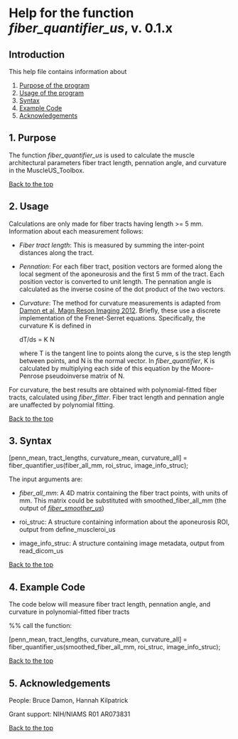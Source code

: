 # Help for the function <i>fiber_quantifier_us</i>, v. 0.1.x

## Introduction

This help file contains information about
1) [Purpose of the program](https://github.com/bdamon/MuscleUS_Toolbox/blob/master/Help/Help-for-fiber_quantifier_us.md#1-purpose)
2) [Usage of the program](https://github.com/bdamon/MuscleUS_Toolbox/blob/master/Help/Help-for-fiber_quantifier_us.md#2-usage)
3) [Syntax](https://github.com/bdamon/MuscleUS_Toolbox/blob/master/Help/Help-for-fiber_quantifier_us.md#3-Syntax)
4) [Example Code](https://github.com/bdamon/MuscleUS_Toolbox/blob/master/Help/Help-for-fiber_quantifier_us.md#4-Example-Code)
5) [Acknowledgements](https://github.com/bdamon/MuscleUS_Toolbox/blob/master/Help/Help-for-fiber_quantifier_us.md#5-Acknowledgements)

## 1. Purpose
 
The function <i>fiber_quantifier_us</i> is used to calculate the muscle architectural parameters fiber tract length, pennation angle, and curvature in the MuscleUS_Toolbox.

[Back to the top](https://github.com/bdamon/MuscleUS_Toolbox/blob/master/Help/Help-for-fiber_quantifier_us.md)

## 2. Usage
Calculations are only made for fiber tracts having length >= 5 mm. Information about each measurement follows:

* <i>Fiber tract length</i>: This is measured by summing the inter-point distances along the tract.

* <i>Pennation</i>:  For each fiber tract, position vectors are formed along the local segment of the aponeurosis and the first 5 mm of the tract. Each position vector is converted to unit length.  The pennation angle is calculated as the inverse cosine of the dot product of the two vectors. 

* <i>Curvature</i>: The method for curvature measurements is adapted from [Damon et al, Magn Reson Imaging 2012](https://pubmed.ncbi.nlm.nih.gov/22503094/). Briefly, these use a discrete implementation of the Frenet-Serret equations. Specifically, the curvature K is defined in 

     dT/ds = K N
     
  where T is the tangent line to points along the curve, s is the step length between points, and N is the normal vector. In <i>fiber_quantifier</i>, K is calculated by multiplying each side of this equation by the Moore-Penrose pseudoinverse matrix of N.

For curvature, the best results are obtained with polynomial-fitted fiber tracts, calculated using <i>fiber_fitter</i>. Fiber tract length and pennation angle are unaffected by polynomial fitting.

[Back to the top](https://github.com/bdamon/MuscleUS_Toolbox/blob/master/Help/Help-for-fiber_quantifier_us.md)

## 3. Syntax

[penn_mean, tract_lengths, curvature_mean, curvature_all] = fiber_quantifier_us(fiber_all_mm, roi_struc, image_info_struc);

The input arguments are:
 
* <i>fiber_all_mm</i>: A 4D matrix containing the fiber tract points, with units of mm. This matrix could be substituted with smoothed_fiber_all_mm (the output of [<i>fiber_smoother_us</i>](https://github.com/bdamon/MuscleUS_Toolbox/blob/master/Help/Help-for-fiber_smoother_us.md))

* roi_struc: A structure containing information about the aponeurosis ROI, output from define_muscleroi_us

* image_info_struc: A structure containing image metadata, output from read_dicom_us

[Back to the top](https://github.com/bdamon/MuscleUS_Toolbox/blob/master/Help/Help-for-fiber_quantifier_us.md)

## 4. Example Code
The code below will measure fiber tract length, pennation angle, and curvature in polynomial-fitted fiber tracts

%% call the function:

[penn_mean, tract_lengths, curvature_mean, curvature_all] = fiber_quantifier_us(smoothed_fiber_all_mm, roi_struc, image_info_struc);

[Back to the top](https://github.com/bdamon/MuscleUS_Toolbox/blob/master/Help/Help-for-fiber_quantifier_us.md)

## 5. Acknowledgements
 People: Bruce Damon, Hannah Kilpatrick
 
 Grant support: NIH/NIAMS R01 AR073831

[Back to the top](https://github.com/bdamon/MuscleUS_Toolbox/blob/master/Help/Help-for-fiber_quantifier_us.md)
